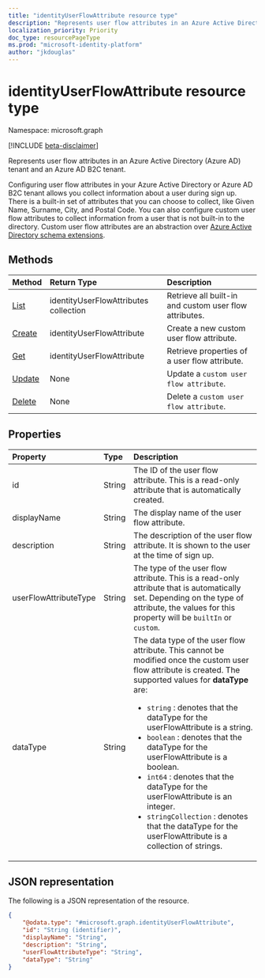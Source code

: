 ```yaml
---
title: "identityUserFlowAttribute resource type"
description: "Represents user flow attributes in an Azure Active Directory tenant and an Azure AD B2C tenant."
localization_priority: Priority
doc_type: resourcePageType
ms.prod: "microsoft-identity-platform"
author: "jkdouglas"
---
```


# identityUserFlowAttribute resource type

Namespace: microsoft.graph

[!INCLUDE [beta-disclaimer](../../includes/beta-disclaimer.md)]

Represents user flow attributes in an Azure Active Directory (Azure AD) tenant and an Azure AD B2C tenant.

Configuring user flow attributes in your Azure Active Directory or Azure AD B2C tenant allows you collect information about a user during sign up. There is a built-in set of attributes that you can choose to collect, like Given Name, Surname, City, and Postal Code. You can also configure custom user flow attributes to collect information from a user that is not built-in to the directory. Custom user flow attributes are an abstraction over [Azure Active Directory schema extensions](https://docs.microsoft.com/azure/active-directory/develop/active-directory-schema-extensions).

## Methods

| Method       | Return Type  |Description|
|:---------------|:--------|:----------|
|[List](../api/identityuserflowattribute-list.md)|identityUserFlowAttributes collection|Retrieve all built-in and custom user flow attributes.|
|[Create](../api/identityuserflowattribute-create.md)|identityUserFlowAttribute|Create a new custom user flow attribute.|
|[Get](../api/identityuserflowattribute-get.md) |identityUserFlowAttribute|Retrieve properties of a user flow attribute.|
|[Update](../api/identityuserflowattribute-update.md)|None|Update a `custom user flow attribute`.|
|[Delete](../api/identityuserflowattribute-delete.md)|None|Delete a `custom user flow attribute`.|

## Properties

|Property|Type|Description|
|:---------------|:--------|:----------|
|id|String|The ID of the user flow attribute. This is a read-only attribute that is automatically created.|
|displayName|String|The display name of the user flow attribute.|
|description|String|The description of the user flow attribute. It is shown to the user at the time of sign up.|
|userFlowAttributeType|String|The type of the user flow attribute. This is a read-only attribute that is automatically set. Depending on the type of attribute, the values for this property will be `builtIn` or `custom`.|
|dataType|String|The data type of the user flow attribute. This cannot be modified once the custom user flow attribute is created. The supported values for **dataType** are:<br/><ul><li>`string` : denotes that the dataType for the userFlowAttribute is a string. </li><li>`boolean` : denotes that the dataType for the userFlowAttribute is a boolean.</li><li>`int64` : denotes that the dataType for the userFlowAttribute is an integer.</li><li> `stringCollection` : denotes that the dataType for the userFlowAttribute is a collection of strings.</li></ul>|

## JSON representation

The following is a JSON representation of the resource.

<!-- {
  "blockType": "resource",
  "@odata.type": "microsoft.graph.identityUserFlowAttribute"
} -->

```json
{
    "@odata.type": "#microsoft.graph.identityUserFlowAttribute",
    "id": "String (identifier)",
    "displayName": "String",
    "description": "String",
    "userFlowAttributeType": "String",
    "dataType": "String"
}
```
